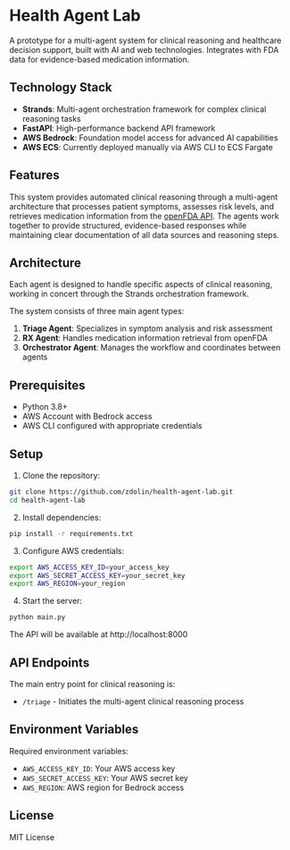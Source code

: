 # Health Agent Lab

A prototype for a multi-agent system for clinical reasoning and healthcare decision support, built with AI and web technologies. Integrates with FDA data for evidence-based medication information.

## Technology Stack

- **Strands**: Multi-agent orchestration framework for complex clinical reasoning tasks
- **FastAPI**: High-performance backend API framework
- **AWS Bedrock**: Foundation model access for advanced AI capabilities
- **AWS ECS**: Currently deployed manually via AWS CLI to ECS Fargate

## Features

This system provides automated clinical reasoning through a multi-agent architecture that processes patient symptoms, assesses risk levels, and retrieves medication information from the [openFDA API](https://open.fda.gov/). The agents work together to provide structured, evidence-based responses while maintaining clear documentation of all data sources and reasoning steps.

## Architecture

Each agent is designed to handle specific aspects of clinical reasoning, working in concert through the Strands orchestration framework.

The system consists of three main agent types:
1. **Triage Agent**: Specializes in symptom analysis and risk assessment
2. **RX Agent**: Handles medication information retrieval from openFDA
3. **Orchestrator Agent**: Manages the workflow and coordinates between agents

## Prerequisites

- Python 3.8+
- AWS Account with Bedrock access
- AWS CLI configured with appropriate credentials

## Setup

1. Clone the repository:
```bash
git clone https://github.com/zdolin/health-agent-lab.git
cd health-agent-lab
```

2. Install dependencies:
```bash
pip install -r requirements.txt
```

3. Configure AWS credentials:
```bash
export AWS_ACCESS_KEY_ID=your_access_key
export AWS_SECRET_ACCESS_KEY=your_secret_key
export AWS_REGION=your_region
```

4. Start the server:
```bash
python main.py
```

The API will be available at http://localhost:8000

## API Endpoints

The main entry point for clinical reasoning is:
- `/triage` - Initiates the multi-agent clinical reasoning process

## Environment Variables

Required environment variables:
- `AWS_ACCESS_KEY_ID`: Your AWS access key
- `AWS_SECRET_ACCESS_KEY`: Your AWS secret key
- `AWS_REGION`: AWS region for Bedrock access

## License

MIT License
